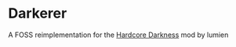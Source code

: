 # Darkerer
A FOSS reimplementation for the [Hardcore Darkness](https://www.curseforge.com/minecraft/mc-mods/hardcore-darkness) mod by lumien
